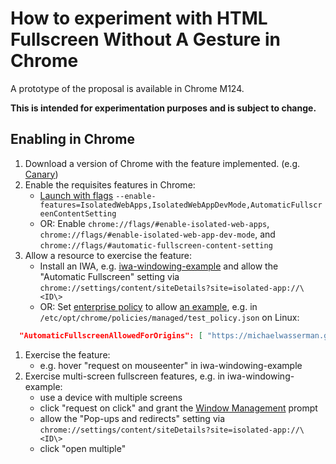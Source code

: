 # How to experiment with HTML Fullscreen Without A Gesture in Chrome

A prototype of the proposal is available in Chrome M124.

**This is intended for experimentation purposes and is subject to change.**

## Enabling in Chrome
1. Download a version of Chrome with the feature implemented. (e.g. [Canary](https://www.google.com/chrome/canary/))
1. Enable the requisites features in Chrome:
    - [Launch with flags](https://www.chromium.org/developers/how-tos/run-chromium-with-flags) `--enable-features=IsolatedWebApps,IsolatedWebAppDevMode,AutomaticFullscreenContentSetting`
    - OR: Enable `chrome://flags/#enable-isolated-web-apps`, `chrome://flags/#enable-isolated-web-app-dev-mode`, and `chrome://flags/#automatic-fullscreen-content-setting`
1. Allow a resource to exercise the feature:
    - Install an IWA, e.g. [iwa-windowing-example](https://github.com/michaelwasserman/iwa-windowing-example) and allow the "Automatic Fullscreen" setting via `chrome://settings/content/siteDetails?site=isolated-app://\<ID\>`
    - OR: Set [enterprise policy](https://www.chromium.org/administrators) to allow [an example](https://michaelwasserman.github.io/iwa-windowing-example/static/), e.g. in `/etc/opt/chrome/policies/managed/test_policy.json` on Linux:
  ```JSON
    "AutomaticFullscreenAllowedForOrigins": [ "https://michaelwasserman.github.io" ]
  ```
1. Exercise the feature:
    - e.g. hover "request on mouseenter" in iwa-windowing-example
1. Exercise multi-screen fullscreen features, e.g. in iwa-windowing-example:
    - use a device with multiple screens
    - click "request on click" and grant the [Window Management](https://developer.mozilla.org/en-US/docs/Web/API/Window_Management_API) prompt
    - allow the "Pop-ups and redirects" setting via `chrome://settings/content/siteDetails?site=isolated-app://\<ID\>`
    - click "open multiple"
